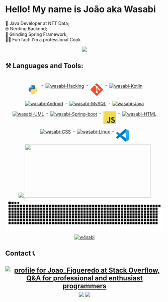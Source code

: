 <h1> Hello! My name is João aka Wasabi </h1>

<div align="center">
    <div align ="left">
        <p>
            💼 Java Developer at NTT Data;<br>
            🤓 Nerding Backend;<br>
            💪 Grinding Spring Framework;<br>
            👨‍🍳 Fun fact: I'm a professional Cook
        </p>
    </div>
    <img src ="https://media4.giphy.com/media/npnevRsQRUc5a/giphy.gif"/>
</div>

## ⚒️ Languages and Tools:
<div style="display: inline_block" align="center"><br>
    <a href="https://github.com/w4sabi">    
        <div>
            <img alt="wasabi-Python" src="https://raw.githubusercontent.com/github/explore/80688e429a7d4ef2fca1e82350fe8e3517d3494d/topics/python/python.png" height="40" style="vertical-align:top; margin:8px"/>
            <img alt="wasabi-Hacking" src="https://upload.wikimedia.org/wikipedia/commons/3/34/Icon_hacker.png" height="40" style="vertical-align:top; margin:8px"/>
            <img alt="wasabi-Git" src="https://raw.githubusercontent.com/devicons/devicon/master/icons/git/git-original.svg" height="40" style="vertical-align:top; margin:8px"/>
            <img alt="wasabi-Kotlin" src="https://cdn.jsdelivr.net/gh/devicons/devicon/icons/kotlin/kotlin-original.svg" height="40" style="vertical-align:top; margin:8px"/>
            <img alt="wasabi-Android" src="https://cdn.jsdelivr.net/gh/devicons/devicon/icons/android/android-original.svg" height="40" style="vertical-align:top; margin:8px"/>
            <img alt="wasabi-MySQL" src="https://cdn.jsdelivr.net/gh/devicons/devicon/icons/mysql/mysql-original.svg" height="40" style="vertical-align:top; margin:8px"/>
            <img alt="wasabi-Java" src="https://cdn.jsdelivr.net/gh/devicons/devicon/icons/java/java-original-wordmark.svg" height="40" style="vertical-align:top; margin:8px"/>
            <img alt="wasabi-UML" src="https://staruml.io/image/staruml_logo.png" height="40" style="vertical-align:top; margin:8px"/>
            <img alt="wasabi-Spring-boot" src="https://devkico.itexto.com.br/wp-content/uploads/2014/08/spring-boot-project-logo.png" height="40" style="vertical-align:top; margin:8px"/>
            <img alt="wasabi-Javascript" src="https://raw.githubusercontent.com/github/explore/80688e429a7d4ef2fca1e82350fe8e3517d3494d/topics/javascript/javascript.png" height="40" style="vertical-align:top; margin:8px"/>
            <img alt="wasabi-HTML" src="https://cdn.jsdelivr.net/gh/devicons/devicon/icons/html5/html5-original.svg" height="40" style="vertical-align:top; margin:8px"/>
            <img alt="wasabi-CSS" src="https://cdn.jsdelivr.net/gh/devicons/devicon/icons/css3/css3-original.svg" height="40" style="vertical-align:top; margin:8px"/>
            <img alt="wasabi-Linux" src="https://cdn.jsdelivr.net/gh/devicons/devicon/icons/linux/linux-original.svg" height="40" style="vertical-align:top; margin:8px"/>
            <img alt="wasabi-VS-Code" src="https://raw.githubusercontent.com/github/explore/80688e429a7d4ef2fca1e82350fe8e3517d3494d/topics/visual-studio-code/visual-studio-code.png" height="40" style="vertical-align:top; margin:8px">
        </div>
        <div align="center">
            <img height="170em" src="https://github-readme-stats.vercel.app/api?username=w4sabi&count_private=true&show_icons=true&theme=chartreuse-dark"/>
            <img height="170em" width="400em" src="https://github-readme-stats.vercel.app/api/top-langs/?username=w4sabi&layout=compact&langs_count=16&theme=chartreuse-dark"/>
        </div>
        <img src="https://github.com/w4sabi/w4sabi/blob/output/github-contribution-grid-snake.svg"/> 
        <a href="https://github.com/w4sabi"><img align="center" height="30em" src="https://profile-counter.glitch.me/w4sabi/count.svg" alt="w4sabi" /></a>
    </a>
</div>

## Contact 📞

<h2 align="center">
    <div style="display inline-block">
        <a href="https://stackoverflow.com/users/15944321/joao-figueredo"><img src="https://stackoverflow.com/users/flair/15944321.png?theme=dark" width="208" height="58" alt="profile for Joao_Figueredo at Stack Overflow, Q&amp;A for professional and enthusiast programmers" title="profile for Joao_Figueredo at Stack Overflow, Q&amp;A for professional and enthusiast programmers"></a>
  </div>
    <div align="center">
        <a href="mailto:jp.figueredo8@gmail.com"><img align="center" height="30em" src="https://img.shields.io/badge/Gmail-D14836?style=for-the-badge&logo=gmail&logoColor=green"/></a>
        <a href="https://www.linkedin.com/in/joao-figueredo/"><img align="center" height="30em" src="https://img.shields.io/badge/LinkedIn-0077B5?style=for-the-badge&logo=linkedin&logoColor=green"/></a>
    </div>
</h2>
